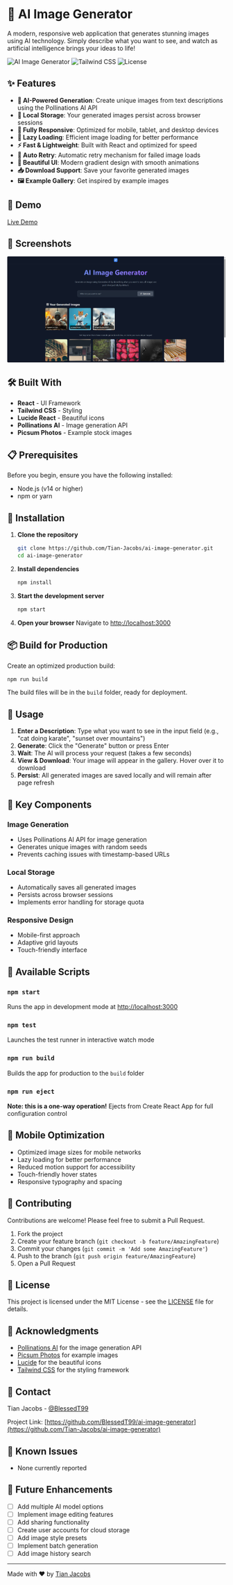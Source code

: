 # 🎨 AI Image Generator

A modern, responsive web application that generates stunning images using AI technology. Simply describe what you want to see, and watch as artificial intelligence brings your ideas to life!

![AI Image Generator](https://img.shields.io/badge/React-19.1.0-blue)
![Tailwind CSS](https://img.shields.io/badge/TailwindCSS-3.4.17-38B2AC)
![License](https://img.shields.io/badge/license-MIT-green)

## ✨ Features

- **🤖 AI-Powered Generation**: Create unique images from text descriptions using the Pollinations AI API
- **💾 Local Storage**: Your generated images persist across browser sessions
- **📱 Fully Responsive**: Optimized for mobile, tablet, and desktop devices
- **🎯 Lazy Loading**: Efficient image loading for better performance
- **⚡ Fast & Lightweight**: Built with React and optimized for speed
- **🔄 Auto Retry**: Automatic retry mechanism for failed image loads
- **🎨 Beautiful UI**: Modern gradient design with smooth animations
- **📥 Download Support**: Save your favorite generated images
- **🖼️ Example Gallery**: Get inspired by example images

## 🚀 Demo

[Live Demo](https://ai-image-generator-five-rouge.vercel.app/)

## 📸 Screenshots

![alt text](image.png)

## 🛠️ Built With

- **React** - UI Framework
- **Tailwind CSS** - Styling
- **Lucide React** - Beautiful icons
- **Pollinations AI** - Image generation API
- **Picsum Photos** - Example stock images

## 📋 Prerequisites

Before you begin, ensure you have the following installed:
- Node.js (v14 or higher)
- npm or yarn

## 🔧 Installation

1. **Clone the repository**
   ```bash
   git clone https://github.com/Tian-Jacobs/ai-image-generator.git
   cd ai-image-generator
   ```

2. **Install dependencies**
   ```bash
   npm install
   ```

3. **Start the development server**
   ```bash
   npm start
   ```

4. **Open your browser**
   Navigate to [http://localhost:3000](http://localhost:3000)

## 📦 Build for Production

Create an optimized production build:

```bash
npm run build
```

The build files will be in the `build` folder, ready for deployment.

## 🎯 Usage

1. **Enter a Description**: Type what you want to see in the input field (e.g., "cat doing karate", "sunset over mountains")
2. **Generate**: Click the "Generate" button or press Enter
3. **Wait**: The AI will process your request (takes a few seconds)
4. **View & Download**: Your image will appear in the gallery. Hover over it to download
5. **Persist**: All generated images are saved locally and will remain after page refresh

## 🌟 Key Components

### Image Generation
- Uses Pollinations AI API for image generation
- Generates unique images with random seeds
- Prevents caching issues with timestamp-based URLs

### Local Storage
- Automatically saves all generated images
- Persists across browser sessions
- Implements error handling for storage quota

### Responsive Design
- Mobile-first approach
- Adaptive grid layouts
- Touch-friendly interface

## 🔨 Available Scripts

### `npm start`
Runs the app in development mode at [http://localhost:3000](http://localhost:3000)

### `npm test`
Launches the test runner in interactive watch mode

### `npm run build`
Builds the app for production to the `build` folder

### `npm run eject`
**Note: this is a one-way operation!** Ejects from Create React App for full configuration control

## 📱 Mobile Optimization

- Optimized image sizes for mobile networks
- Lazy loading for better performance
- Reduced motion support for accessibility
- Touch-friendly hover states
- Responsive typography and spacing

## 🤝 Contributing

Contributions are welcome! Please feel free to submit a Pull Request.

1. Fork the project
2. Create your feature branch (`git checkout -b feature/AmazingFeature`)
3. Commit your changes (`git commit -m 'Add some AmazingFeature'`)
4. Push to the branch (`git push origin feature/AmazingFeature`)
5. Open a Pull Request

## 📝 License

This project is licensed under the MIT License - see the [LICENSE](LICENSE) file for details.

## 🙏 Acknowledgments

- [Pollinations AI](https://pollinations.ai/) for the image generation API
- [Picsum Photos](https://picsum.photos/) for example images
- [Lucide](https://lucide.dev/) for the beautiful icons
- [Tailwind CSS](https://tailwindcss.com/) for the styling framework

## 📧 Contact

Tian Jacobs - [@BlessedT99](https://github.com/Tian-Jacobs)

Project Link: [https://github.com/BlessedT99/ai-image-generator](https://github.com/Tian-Jacobs/ai-image-generator)

## 🐛 Known Issues

- None currently reported

## 🔮 Future Enhancements

- [ ] Add multiple AI model options
- [ ] Implement image editing features
- [ ] Add sharing functionality
- [ ] Create user accounts for cloud storage
- [ ] Add image style presets
- [ ] Implement batch generation
- [ ] Add image history search

---

Made with ❤️ by [Tian Jacobs](https://github.com/Tian-Jacobs)
